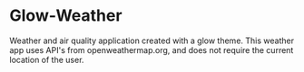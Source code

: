 # Glow-Weather
 Weather and air quality application created with a glow theme. This weather app uses API's from openweathermap.org, and does not require the current location of the user.
